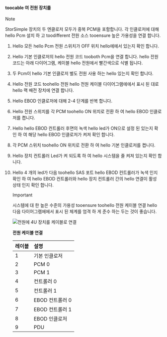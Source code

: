 <!--author=alkohli last changed: 9/16/15-->


#### <a name="toocable-your-device-for-power"></a>toocable 여 전원 장치를
> [!NOTE]
> StorSimple 장치의 두 엔클로저 모두가 중복 PCM을 포함합니다. 각 인클로저에 대해 hello Pcm 설치 하 고 toodifferent 전원 소스 tooensure 높은 가용성을 연결 합니다.
> 
> 

1. Hello 모든 hello Pcm 전원 스위치가 OFF 위치 hello에에서 있는지 확인 합니다.
2. Hello 기본 인클로저의 hello 전원 코드 tooboth Pcm을 연결 합니다. hello 전원 코드는 아래 다이어그램, 케이블 hello 전원에서 빨간색으로 식별 됩니다.
3. 두 Pcm이 hello 기본 인클로저 별도 전원 사용 하는 hello 있는지 확인 합니다.
4. Hello 전원 코드 toohello 전원 hello 전원 케이블 다이어그램에에서 표시 된 대로 hello 랙 배전 장치에 연결 합니다.
5. Hello EBOD 인클로저에 대해 2-4 단계를 반복 합니다.
6. Hello 전원 스위치를 각 PCM toohello ON 위치로 전환 하 여 hello EBOD 인클로저를 켭니다.
7. Hello hello EBOD 컨트롤러 후면의 녹색 hello led가 ON으로 설정 된 있는지 확인 하 여 해당 hello EBOD 인클로저가 켜져 확인 합니다.
8. 각 PCM 스위치 toohello ON 위치로 전환 하 여 hello 기본 인클로저를 켭니다.
9. Hello 장치 컨트롤러 Led가 켜 되도록 하 여 hello 시스템을 줄 켜져 있는지 확인 합니다.
10. Hello 4 개의 led가 다음 toohello SAS 포트 hello EBOD 컨트롤러가 녹색 인지 확인 하 여 hello EBOD 컨트롤러와 hello 장치 컨트롤러 간의 hello 연결이 활성 상태 인지 확인 합니다.
    
    > [!IMPORTANT]
    > 시스템에 대 한 높은 수준의 가용성 tooensure toohello 전원 케이블 연결 hello 다음 다이어그램에에서 표시 된 체계를 엄격 하 게 준수 하는 두는 것이 좋습니다.
    > 
    > 
    
    ![전원에 4U 장치를 케이블로 연결](./media/storsimple-cable-8600-for-power/HCSCableYour4UDeviceforPower.png)
    
    **전원 케이블 연결**
    
    | 레이블 | 설명 |
    |:--- |:--- |
    | 1 |기본 인클로저 |
    | 2 |PCM 0 |
    | 3 |PCM 1 |
    | 4 |컨트롤러 0 |
    | 5 |컨트롤러 1 |
    | 6 |EBOD 컨트롤러 0 |
    | 7 |EBOD 컨트롤러 1 |
    | 8 |EBOD 인클로저 |
    | 9 |PDU |

